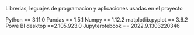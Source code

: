 Librerias, leguajes de programacion y aplicaciones usadas en el proyecto

Python == 3.11.0
Pandas == 1.5.1
Numpy == 1.12.2
matplotlib.pyplot == 3.6.2
Powe BI desktop ==2.105.923.0
Jupyterotebook == 2022.9.1303220346
